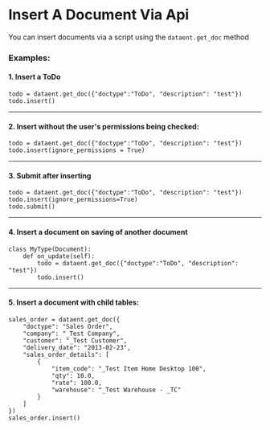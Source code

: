 <!-- add-breadcrumbs -->
# Insert A Document Via Api

You can insert documents via a script using the `dataent.get_doc` method

### Examples:

#### 1. Insert a ToDo

    todo = dataent.get_doc({"doctype":"ToDo", "description": "test"})
    todo.insert()

---

#### 2. Insert without the user's permissions being checked:

    todo = dataent.get_doc({"doctype":"ToDo", "description": "test"})
    todo.insert(ignore_permissions = True)


---

#### 3. Submit after inserting

    todo = dataent.get_doc({"doctype":"ToDo", "description": "test"})
    todo.insert(ignore_permissions=True)
    todo.submit()

---

#### 4. Insert a document on saving of another document

    class MyType(Document):
        def on_update(self):
            todo = dataent.get_doc({"doctype":"ToDo", "description": "test"})
            todo.insert()

----

#### 5. Insert a document with child tables:
    
    sales_order = dataent.get_doc({
        "doctype": "Sales Order", 
        "company": "_Test Company", 
        "customer": "_Test Customer", 
        "delivery_date": "2013-02-23", 
        "sales_order_details": [
            {
                "item_code": "_Test Item Home Desktop 100", 
                "qty": 10.0, 
                "rate": 100.0, 
                "warehouse": "_Test Warehouse - _TC"
            }
        ] 
    })
    sales_order.insert()
